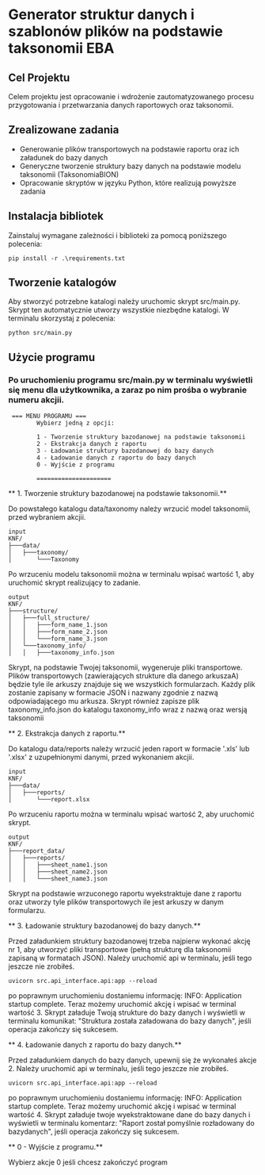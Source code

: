 # Generator struktur danych i szablonów plików na podstawie taksonomii EBA

## Cel Projektu

Celem projektu jest opracowanie i wdrożenie zautomatyzowanego procesu przygotowania i przetwarzania danych raportowych oraz taksonomii.

## Zrealizowane zadania

- Generowanie plików transportowych na podstawie raportu oraz ich załadunek do bazy danych  
- Generyczne tworzenie struktury bazy danych na podstawie modelu taksonomii (TaksonomiaBION)  
- Opracowanie skryptów w języku Python, które realizują powyższe zadania


## Instalacja bibliotek 

Zainstaluj wymagane zależności i biblioteki za pomocą poniższego polecenia:

```pip install -r .\requirements.txt```

## Tworzenie katalogów

Aby stworzyć potrzebne katalogi należy uruchomic skrypt src/main.py. Skrypt ten automatycznie utworzy wszystkie niezbędne katalogi.
W terminalu skorzystaj z polecenia:

```python src/main.py```

## Użycie programu

### Po uruchomieniu programu src/main.py w terminalu wyświetli się menu dla użytkownika, a zaraz po nim prośba o wybranie numeru akcjii.

```
 === MENU PROGRAMU ===
        Wybierz jedną z opcji:

        1 - Tworzenie struktury bazodanowej na podstawie taksonomii
        2 - Ekstrakcja danych z raportu
        3 - Ładowanie struktury bazodanowej do bazy danych
        4 - Ładowanie danych z raportu do bazy danych
        0 - Wyjście z programu

        =====================
```


** 1. Tworzenie struktury bazodanowej na podstawie taksonomii.**

Do powstałego katalogu data/taxonomy należy wrzucić model taksonomii, przed wybraniem akcjii. 

```
input
KNF/
├───data/
│   ├───taxonomy/
│       └───Taxonomy
```

Po wrzuceniu modelu taksonomii można w terminalu wpisać wartość 1, aby uruchomić skrypt realizujący to zadanie.

```
output
KNF/
├───structure/
│   ├───full_structure/
│   │   ├───form_name_1.json
│   │   ├───form_name_2.json
│   │   └───form_name_3.json
│   └───taxonomy_info/
│   │   ├───taxonomy_info.json
```

Skrypt, na podstawie Twojej taksonomii, wygeneruje pliki transportowe. Plików transportowych (zawierających strukture dla danego arkuszaA) będzie tyle ile arkuszy znajduje się we wszystkich formularzach. Każdy plik zostanie zapisany w formacie JSON i nazwany zgodnie z nazwą odpowiadającego mu arkusza. Skrypt również zapisze plik taxonomy_info.json do katalogu taxonomy_info wraz z nazwą oraz wersją taksonomii

** 2. Ekstrakcja danych z raportu.**

Do katalogu data/reports należy wrzucić jeden raport w formacie '.xls' lub '.xlsx' z uzupełnionymi danymi, przed wykonaniem akcjii.


```
input
KNF/
├───data/
│   ├───reports/
│       └───report.xlsx
```

Po wrzuceniu raportu można w terminalu wpisać wartość 2, aby uruchomić skrypt.

```
output
KNF/
├───report_data/
│   ├───reports/
│   │   ├───sheet_name1.json
│   │   ├───sheet_name2.json
│   │   └───sheet_name3.json
```

Skrypt na podstawie wrzuconego raportu wyekstraktuje dane z raportu oraz utworzy tyle plików transportowych ile jest arkuszy w  danym formularzu.

** 3. Ładowanie struktury bazodanowej do bazy danych.**

Przed załadunkiem struktury bazodanowej trzeba najpierw wykonać akcję nr 1, aby utworzyć pliki transportowe (pełną strukturę dla taksonomii zapisaną w formatach JSON).
Należy uruchomić api w terminalu, jeśli tego jeszcze nie zrobiłeś.

```uvicorn src.api_interface.api:app --reload```

po poprawnym uruchomieniu dostaniemu informację: INFO:     Application startup complete.
Teraz możemy uruchomić akcję i wpisać w terminal wartość 3.
Skrypt załaduje Twoją strukture do bazy danych i wyświetli w terminalu komunikat:
"Struktura została załadowana do bazy danych", jeśli operacja zakończy się sukcesem.

** 4. Ładowanie danych z raportu do bazy danych.**

Przed załadunkiem danych do bazy danych, upewnij się że wykonałeś akcje 2.
Należy uruchomić api w terminalu, jeśli tego jeszcze nie zrobiłeś.

```uvicorn src.api_interface.api:app --reload```

po poprawnym uruchomieniu dostaniemu informację: INFO:     Application startup complete.
Teraz możemy uruchomić akcję i wpisać w terminal wartość 4.
Skrypt załaduje twoje wyekstraktowane dane do bazy danych i wyświetli w terminalu komentarz:
"Raport został pomyślnie rozładowany do bazydanych", jeśli operacja zakończy się sukcesem.

** 0 - Wyjście z programu.**

Wybierz akcje 0 jeśli chcesz zakończyć program





